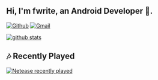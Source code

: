 <!-- Your title -->
## Hi, I'm fwrite, an Android Developer 🚀.

<!-- Your badges
You can use the website to generate badges: https://shields.io/
-->

[![Github](https://img.shields.io/badge/-Github-000?style=flat&logo=Github&logoColor=white)](https://github.com/almosting)
[![Gmail](https://img.shields.io/badge/-Gmail-c14438?style=flat&logo=Gmail&logoColor=white)](mailto:fengweisb@gmail.com)

<!-- Your github readme stats
You can use this api: https://github.com/anuraghazra/github-readme-stats
-->
<p>
  <a href="https://github.com/onimur/handle-path-oz">
    <img alt="github stats" src="https://github-readme-stats.vercel.app/api?username=almosting&show_icons=true&theme=shadow_red" />
  </a>
</p>

## 🎶 Recently Played
[![Netease recently played](https://netease-recent-profile.vercel.app/?id=56188044&theme=card&themeColor=e60026&size=300)](https://netease-recent-profile.vercel.app/?id=56188044&theme=card&themeColor=e60026&size=300)
